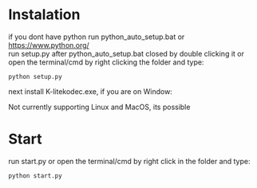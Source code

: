 # Instalation
if you dont have python run python_auto_setup.bat or https://www.python.org/ <br />
run setup.py after python_auto_setup.bat closed by double clicking it or open the terminal/cmd by right clicking the folder and type:
```
python setup.py
```
next install K-litekodec.exe, if you are on Window:


Not currently supporting Linux and MacOS, its possible

# Start
run start.py
or open the terminal/cmd by right click in the folder and type:
```
python start.py
```
